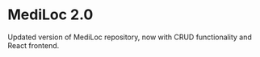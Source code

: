 # MediLoc 2.0

Updated version of MediLoc repository, now with CRUD functionality and React frontend.
